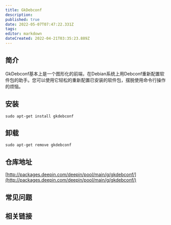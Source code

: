 ```yaml
---
title: GkDebconf
description: 
published: true
date: 2022-05-07T07:47:22.331Z
tags: 
editor: markdown
dateCreated: 2022-04-21T03:35:23.889Z
---
```


## 简介

GkDebconf基本上是一个图形化的前端，在Debian系统上用Debconf重新配置软件包的助手。您可以使用它轻松的重新配置已安装的软件包，摆脱使用命令行操作的烦恼。

## 安装

`sudo apt-get install gkdebconf`

## 卸载

`sudo apt-get remove gkdebconf`

## 仓库地址

[http://packages.deepin.com/deepin/pool/main/g/gkdebconf/](http://packages.deepin.com/deepin/pool/main/g/gkdebconf/)

## 常见问题

## 相关链接
